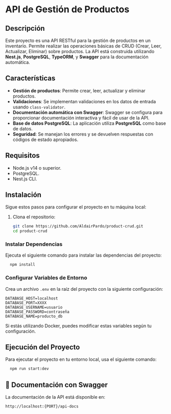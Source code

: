 # API de Gestión de Productos

## Descripción

Este proyecto es una API RESTful para la gestión de productos en un inventario. Permite realizar las operaciones básicas de CRUD (Crear, Leer, Actualizar, Eliminar) sobre productos. La API está construida utilizando **Nest.js**, **PostgreSQL**, **TypeORM**, y **Swagger** para la documentación automática.

## Características

- **Gestión de productos**: Permite crear, leer, actualizar y eliminar productos.
- **Validaciones**: Se implementan validaciones en los datos de entrada usando `class-validator`.
- **Documentación automática con Swagger**: Swagger se configura para proporcionar documentación interactiva y fácil de usar de la API.
- **Base de datos PostgreSQL**: La aplicación utiliza **PostgreSQL** como base de datos.
- **Seguridad**: Se manejan los errores y se devuelven respuestas con códigos de estado apropiados.

## Requisitos

- Node.js v14 o superior.
- PostgreSQL.
- Nest.js CLI.

## Instalación

Sigue estos pasos para configurar el proyecto en tu máquina local:

1. Clona el repositorio:

   ```bash
   git clone https://github.com/AldairPardo/product-crud.git
   cd product-crud
   ```

### Instalar Dependencias

Ejecuta el siguiente comando para instalar las dependencias del proyecto:

```bash
  npm install
```

### Configurar Variables de Entorno

Crea un archivo `.env` en la raíz del proyecto con la siguiente configuración:

```env
DATABASE_HOST=localhost
DATABASE_PORT=XXXX
DATABASE_USERNAME=usuario
DATABASE_PASSWORD=contraseña
DATABASE_NAME=producto_db
```

Si estás utilizando Docker, puedes modificar estas variables según tu configuración.

## Ejecución del Proyecto

Para ejecutar el proyecto en tu entorno local, usa el siguiente comando:

```bash
  npm run start:dev
```

## 📖 Documentación con Swagger

La documentación de la API está disponible en:

```
http://localhost:{PORT}/api-docs
```
